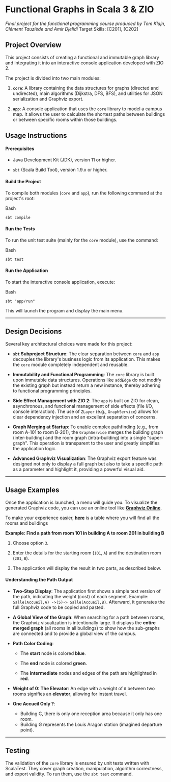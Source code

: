 # Functional Graphs in Scala 3 & ZIO

_Final project for the functional programming course produced by Tom Klajn, Clément Tauziède and Amir Djelidi_
Target Skills: [C201], [C202]

## Project Overview

This project consists of creating a functional and immutable graph library and integrating it into an interactive console application developed with ZIO 2.

The project is divided into two main modules:

1.  **`core`**: A library containing the data structures for graphs (directed and undirected), main algorithms (Dijkstra, DFS, BFS), and utilities for JSON serialization and Graphviz export.
    
2.  **`app`**: A console application that uses the `core` library to model a campus map. It allows the user to calculate the shortest paths between buildings or between specific rooms within those buildings.
    

## Usage Instructions

#### Prerequisites

-   Java Development Kit (JDK), version 11 or higher.
    
-   `sbt` (Scala Build Tool), version 1.9.x or higher.
    

#### Build the Project

To compile both modules (`core` and `app`), run the following command at the project's root:

Bash

```
sbt compile

```

#### Run the Tests

To run the unit test suite (mainly for the `core` module), use the command:

Bash

```
sbt test

```

#### Run the Application

To start the interactive console application, execute:

Bash

```
sbt "app/run"

```

This will launch the program and display the main menu.

----------

## Design Decisions

Several key architectural choices were made for this project:

-   **`sbt` Subproject Structure**: The clear separation between `core` and `app` decouples the library's business logic from its application. This makes the `core` module completely independent and reusable.
    
-   **Immutability and Functional Programming**: The `core` library is built upon immutable data structures. Operations like `addEdge` do not modify the existing graph but instead return a new instance, thereby adhering to functional programming principles.
    
-   **Side Effect Management with ZIO 2**: The `app` is built on ZIO for clean, asynchronous, and functional management of side effects (file I/O, console interaction). The use of `ZLayer` (e.g., `GraphService`) allows for clear dependency injection and an excellent separation of concerns.
    
-   **Graph Merging at Startup**: To enable complex pathfinding (e.g., from room A-101 to room B-201), the `GraphService` merges the building graph (inter-building) and the room graph (intra-building) into a single "super-graph". This operation is transparent to the user and greatly simplifies the application logic.
    
-   **Advanced Graphviz Visualization**: The Graphviz export feature was designed not only to display a full graph but also to take a specific path as a parameter and highlight it, providing a powerful visual aid.
    

----------

## Usage Examples

Once the application is launched, a menu will guide you. To visualize the generated Graphviz code, you can use an online tool like **[Graphviz Online](https://dreampuf.github.io/GraphvizOnline/)**.

  
To make your experience easier, **[here](https://docs.google.com/spreadsheets/d/1KmLA951-AyWi5oktZ5oC0mWWmDaErYXbzIY9payL_uc/edit?usp=sharing/)** is a table where you will find all the rooms and buildings

**Example: Find a path from room 101 in building A to room 201 in building B**


1.  Choose option `3`.
    
2.  Enter the details for the starting room (`101`, `A`) and the destination room (`201`, `B`).

3.  The application will display the result in two parts, as described below.


#### Understanding the Path Output

-   **Two-Step Display**: The application first shows a simple text version of the path, indicating the weight (cost) of each segment. Example: `Salle(Accueil,A) ->(5)-> Salle(Accueil,B)`. Afterward, it generates the full Graphviz code to be copied and pasted.
    
-   **A Global View of the Graph**: When searching for a path between rooms, the Graphviz visualization is intentionally large. It displays the **entire merged graph** (all rooms in all buildings) to show how the sub-graphs are connected and to provide a global view of the campus.
    
-   **Path Color Coding**:
    
    -   The **start** node is colored **blue**.
        
    -   The **end** node is colored **green**.
        
    -   The **intermediate** nodes and edges of the path are highlighted in **red**.
        
-   **Weight of 0: The Elevator**: An edge with a weight of `0` between two rooms signifies an **elevator**, allowing for instant travel.
-   **One Accueil Only ?**:
    - Building C, there is only one reception area because it only has one room.
    - Building G represents the Louis Aragon station (imagined departure point).
    

----------

## Testing

The validation of the `core` library is ensured by unit tests written with ScalaTest. They cover graph creation, manipulation, algorithm correctness, and export validity. To run them, use the `sbt test` command.
